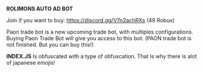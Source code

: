 **ROLIMONS AUTO AD BOT**

Join if you want to buy: https://discord.gg/V7n2achRXs (49 Robux)

Paon trade bot is a new upcoming trade bot, with multiples configurations.
Buying Paon Trade Bot will give you access to this bot. (PAON trade bot is not finished. But you can buy this!)

**INDEX.JS** Is obfuscated with a type of obfuscation. That is why there is alot of japanese emojis!
